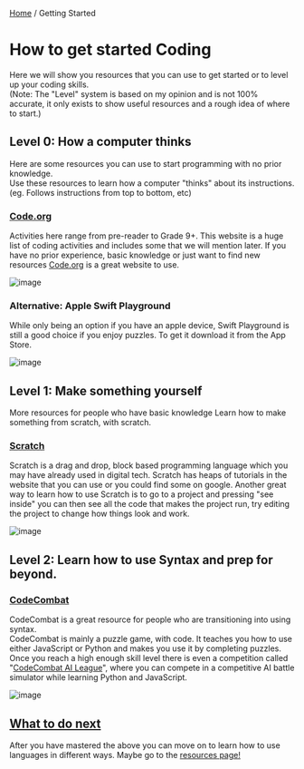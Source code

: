 [Home](https://coding.mwsc.team/) / Getting Started

# How to get started Coding
Here we will show you resources that you can use to get started or to level up your coding skills.  
(Note: The "Level" system is based on my opinion and is not 100% accurate, it only exists to show useful resources and a rough idea of where to start.)

## Level 0: How a computer thinks
Here are some resources you can use to start programming with no prior knowledge.  
Use these resources to learn how a computer "thinks" about its instructions.  
(eg. Follows instructions from top to bottom, etc)

### [Code.org](https://code.org/learn)
Activities here range from pre-reader to Grade 9+.
This website is a huge list of coding activities and includes some that we will mention later.
If you have no prior experience, basic knowledge or just want to find new resources [Code.org](https://code.org/learn) is a great website to use.  

![image](https://user-images.githubusercontent.com/61924012/134793126-0f906cff-51cb-42b5-879a-6dd25a515dfa.png)

### Alternative: Apple Swift Playground
While only being an option if you have an apple device, Swift Playground is still a good choice if you enjoy puzzles. To get it download it from the App Store.  

![image](https://user-images.githubusercontent.com/61924012/134793260-22dde41e-7656-4a25-8d23-bf910eee6f0c.png)


## Level 1: Make something yourself
More resources for people who have basic knowledge
Learn how to make something from scratch, with scratch.

### [Scratch](https://scratch.mit.edu/)
Scratch is a drag and drop, block based programming language which you may have already used in digital tech.
Scratch has heaps of tutorials in the website that you can use or you could find some on google. 
Another great way to learn how to use Scratch is to go to a project and pressing "see inside" you can then see all the code that makes the project run,
try editing the project to change how things look and work.  

![image](https://user-images.githubusercontent.com/61924012/134793217-b711741a-48a2-4aed-b4e2-c346b8373936.png)


## Level 2: Learn how to use Syntax and prep for beyond. 

### [CodeCombat](https://codecombat.com/)  
CodeCombat is a great resource for people who are transitioning into using syntax.  
CodeCombat is mainly a puzzle game, with code. It teaches you how to use either JavaScript or Python and makes you use it by completing puzzles.  
Once you reach a high enough skill level there is even a competition called "[CodeCombat AI League](https://codecombat.com/league)", 
where you can compete in a competitive AI battle simulator while learning Python and JavaScript.

![image](https://user-images.githubusercontent.com/61924012/134793250-60ad1b32-3e07-456e-a1b4-5be118144f32.png)


## [What to do next](https://coding.mwsc.team/resources)
After you have mastered the above you can move on to learn how to use languages in different ways. Maybe go to the [resources page!](./resources)
